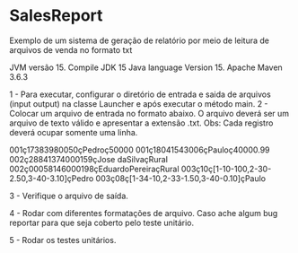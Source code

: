# SalesReport
Exemplo de um sistema de geração de relatório por meio de leitura de arquivos de venda no formato txt

JVM versão 15.
Compile JDK 15
Java language Version 15.
Apache Maven 3.6.3  

1 - Para executar, configurar o diretório de entrada e saida de arquivos (input output) na classe Launcher e após executar o método main.
2 - Colocar um arquivo de entrada no formato abaixo. O arquivo deverá ser um arquivo de texto válido e apresentar a extensão .txt. Obs: Cada registro deverá ocupar somente uma linha.

001ç17383980050çPedroç50000
001ç18041543006çPauloç40000.99
002ç28841374000159çJose daSilvaçRural
002ç00058146000198çEduardoPereiraçRural
003ç10ç[1-10-100,2-30-2.50,3-40-3.10]çPedro
003ç08ç[1-34-10,2-33-1.50,3-40-0.10]çPaulo

3 - Verifique o arquivo de saída.

4 - Rodar com diferentes formatações de arquivo.
    Caso ache algum bug reportar para que seja coberto pelo teste unitário.

5 - Rodar os testes unitários.

